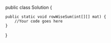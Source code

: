 
public class Solution {

	public static void rowWiseSum(int[][] mat) {
		//Your code goes here
	}

}

